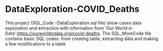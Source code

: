 # DataExploration-COVID_Deaths
This project (SQL_Code -DataExploration.sql file) show cases data exploration and extraction with information from 'Our World in Data':https://ourworldindata.org/covid-deaths.
The SQL_MoreCode file contains basic SQL codes: from creating table, extracting data and making a few modifications to a table
